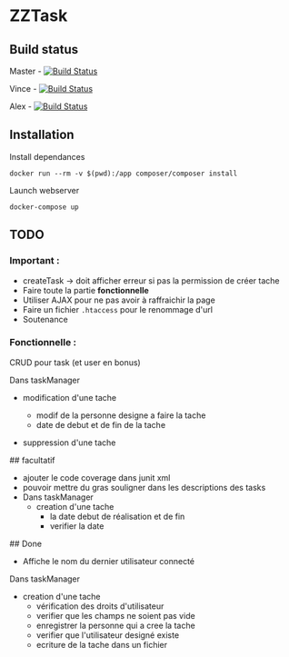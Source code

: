 
# ZZTask

## Build status

Master - [![Build Status](https://travis-ci.org/vmizoules/zztasks.svg?branch=master)](https://travis-ci.org/vmizoules/zztasks)

Vince - [![Build Status](https://travis-ci.org/vmizoules/zztasks.svg?branch=vince)](https://travis-ci.org/vmizoules/zztasks)

Alex - [![Build Status](https://travis-ci.org/vmizoules/zztasks.svg?branch=alex)](https://travis-ci.org/vmizoules/zztasks)

## Installation

Install dependances

    docker run --rm -v $(pwd):/app composer/composer install

Launch webserver

    docker-compose up

## TODO

### Important :
  * createTask -> doit afficher erreur si pas la permission de créer tache
  * Faire toute la partie **fonctionnelle**
  * Utiliser AJAX pour ne pas avoir à raffraichir la page
  * Faire un fichier `.htaccess` pour le renommage d'url
  * Soutenance

### Fonctionnelle :

CRUD pour task (et user en bonus)

Dans taskManager

  * modification d'une tache
    * modif de la personne designe a faire la tache 
    * date de debut et de fin de la tache
  
  * suppression d'une tache 

## facultatif

  * ajouter le code coverage dans junit xml
  * pouvoir mettre du gras souligner dans les descriptions des tasks
  * Dans taskManager
    * creation d'une tache 
      * la date debut de réalisation et de fin 
      * verifier la date

## Done

  * Affiche le nom du dernier utilisateur connecté

Dans taskManager
  * creation d'une tache 
    * vérification des droits d'utilisateur 
    * verifier que les champs ne soient pas vide  
    * enregistrer la personne qui a cree la tache
    * verifier que l'utilisateur designé existe
    * ecriture de la tache dans un fichier 
  
